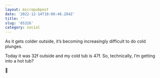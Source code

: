 ```yaml
---
layout: micropubpost
date: '2022-12-14T18:08:46.284Z'
title: ''
slug: '65326'
category: social
---
```

As it gets colder outside, it’s becoming increasingly difficult to do cold plunges. 

Today it was 32f outside and my cold tub is 47f. So, technically, I’m getting into a hot tub?

🥶
